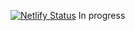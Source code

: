 [![Netlify Status](https://api.netlify.com/api/v1/badges/744ddbe1-43ef-4e32-847c-3f383006f9a0/deploy-status)](https://app.netlify.com/sites/connorladly-com/deploys)
In progress
